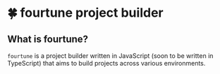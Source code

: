 # 🍀 fourtune project builder

## What is fourtune?

`fourtune` is a project builder written in JavaScript (soon to be written in TypeScript) 
that aims to build projects across various environments.
